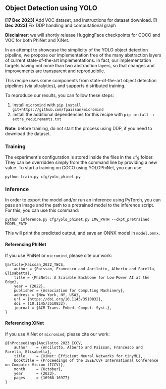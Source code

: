 ## Object Detection using YOLO

**[17 Dec 2023]** Add VOC dataset, and instructions for dataset download.
**[1 Dec 2023]** Fix DDP handling and computational graph

**Disclaimer**: we will shortly release HuggingFace checkpoints for COCO and VOC for both PhiNet and XiNet.

In an attempt to showcase the simplicity of the YOLO object detection pipeline, we propose our implementation
free of the many abstraction layers of current state-of-the-art implementations. In fact, our implementation targets having not more than two abstraction layers, so that changes and improvements are transparent and reproducibile.

This recipe uses some components from state-of-the-art object detection pipelines (via ultralytics), and supports distributed training.

To reproduce our results, you can follow these steps:

1. install `micromind` with `pip install git+https://github.com/fpaissan/micromind`
2. install the additional dependencies for this recipe with `pip install -r extra_requirements.txt`

**Note**: before training, do not start the process using DDP, if you need to download the dataset.

### Training

The experiment's configuration is stored inside the files in the `cfg` folder. They can be overridden simply from the command line by providing a new value. To start a training on COCO using YOLOPhiNet, you can use:
```
python train.py cfg/yolo_phinet.py
```

### Inference
In order to export the model and/or run an inference using PyTorch, you can pass an image and the path to a pretrained model to the inference script.
For this, you can use this command:
```
python inference.py cfg/yolo_phinet.py IMG_PATH --ckpt_pretrained MODEL_PATH
```

This will print the predicted output, and save an ONNX model in `model.onnx`.

#### Referencing PhiNet
If you use PhiNet or `micromind`, please cite our work:
```
@article{Paissan_2022_TECS,
	author = {Paissan, Francesco and Ancilotto, Alberto and Farella, Elisabetta},
	title = {PhiNets: A Scalable Backbone for Low-Power AI at the Edge},
	year = {2022},
	publisher = {Association for Computing Machinery},
	address = {New York, NY, USA},
	url = {https://doi.org/10.1145/3510832},
	doi = {10.1145/3510832},
	journal = {ACM Trans. Embed. Comput. Syst.},
}
```

#### Referencing XiNet
If you use XiNet or `micromind`, please cite our work:
```
@InProceedings{Ancilotto_2023_ICCV,
    author    = {Ancilotto, Alberto and Paissan, Francesco and Farella, Elisabetta},
    title     = {XiNet: Efficient Neural Networks for tinyML},
    booktitle = {Proceedings of the IEEE/CVF International Conference on Computer Vision (ICCV)},
    month     = {October},
    year      = {2023},
    pages     = {16968-16977}
}
```
